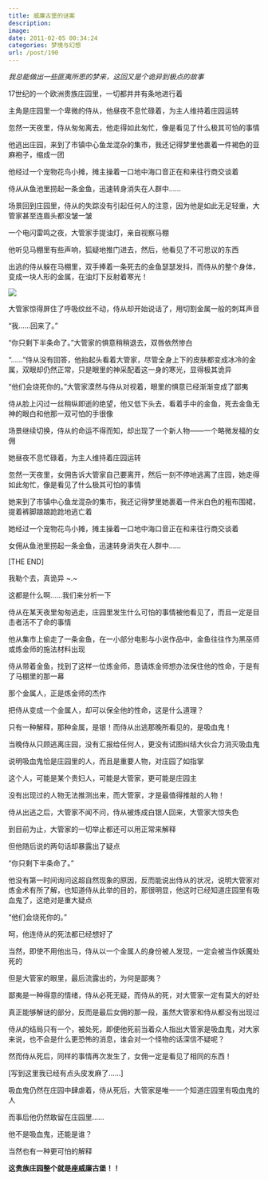 ```yaml
---
title: 威廉古堡的谜案
description: 
image: 
date: 2011-02-05 00:34:24
categories: 梦境与幻想
url: /post/190
---
```


_我总能做出一些匪夷所思的梦来，这回又是个诡异到极点的故事_

17世纪的一个欧洲贵族庄园里，一切都井井有条地进行着

主角是庄园里一个卑微的侍从，他昼夜不息忙碌着，为主人维持着庄园运转

忽然一天夜里，侍从匆匆离去，他走得如此匆忙，像是看见了什么极其可怕的事情

他逃出庄园，来到了市镇中心鱼龙混杂的集市，我还记得梦里他裹着一件褐色的亚麻袍子，缩成一团

他经过一个宠物花鸟小摊，摊主操着一口地中海口音正在和来往行商交谈着

侍从从鱼池里捞起一条金鱼，迅速转身消失在人群中……

场景回到庄园里，侍从的失踪没有引起任何人的注意，因为他是如此无足轻重，大管家甚至连眉头都没皱一皱

一个电闪雷鸣之夜，大管家手提油灯，亲自视察马棚

他听见马棚里有些声响，狐疑地推门进去，然后，他看见了不可思议的东西

出逃的侍从躲在马棚里，双手捧着一条死去的金鱼瑟瑟发抖，而侍从的整个身体，变成一块人形的金属，在油灯下反射着寒光！

![](https://storage.fleek-internal.com/0a3a8890-e65e-47ce-93d7-0442b9209d38-bucket/blog/posts/2011-02/02-05/106.jpg)

大管家惊得屏住了呼吸纹丝不动，侍从却开始说话了，用切割金属一般的刺耳声音

“我……回来了。”

“你只剩下半条命了。”大管家的惧意稍稍退去，双唇依然惨白

“……”侍从没有回答，他抬起头看着大管家，尽管全身上下的皮肤都变成冰冷的金属，双眼却仍然正常，只是眼里的神采配着这一身的寒光，显得极其诡异

“他们会烧死你的。”大管家漠然与侍从对视着，眼里的惧意已经渐渐变成了鄙夷

侍从脸上闪过一丝稍纵即逝的绝望，他又低下头去，看着手中的金鱼，死去金鱼无神的眼白和他那一双可怕的手很像

场景继续切换，侍从的命运不得而知，却出现了一个新人物——一个略微发福的女佣

她昼夜不息忙碌着，为主人维持着庄园运转

忽然一天夜里，女佣告诉大管家自己要离开，然后一刻不停地逃离了庄园，她走得如此匆忙，像是看见了什么极其可怕的事情

她来到了市镇中心鱼龙混杂的集市，我还记得梦里她裹着一件米白色的粗布围裙，提着裤脚踉踉跄跄地逃亡着

她经过一个宠物花鸟小摊，摊主操着一口地中海口音正在和来往行商交谈着

女佣从鱼池里捞起一条金鱼，迅速转身消失在人群中……

[THE END]

我勒个去，真诡异   ~.~

这都是什么啊……我们来分析一下

侍从在某天夜里匆匆逃走，庄园里发生什么可怕的事情被他看见了，而且一定是目击者活不了命的事情

他从集市上偷走了一条金鱼，在一小部分电影与小说作品中，金鱼往往作为黑巫师或炼金师的施法材料出现

侍从带着金鱼，找到了这样一位炼金师，恳请炼金师想办法保住他的性命，于是有了马棚里的那一幕

那个金属人，正是炼金师的杰作

把侍从变成一个金属人，却可以保全他的性命，这是什么道理？

只有一种解释，那种金属，是银！而侍从出逃那晚所看见的，是吸血鬼！

当晚侍从只顾逃离庄园，没有汇报给任何人，更没有试图纠结大伙合力消灭吸血鬼

说明吸血鬼恰是庄园里的人，而且是重要人物，对庄园了如指掌

这个人，可能是某个贵妇人，可能是大管家，更可能是庄园主

没有出现过的人物无法推测出来，而大管家，才是最值得推敲的人物！

侍从出逃之后，大管家不闻不问，侍从被炼成白银人回来，大管家大惊失色

到目前为止，大管家的一切举止都还可以用正常来解释

但他随后说的两句话却暴露出了疑点

“你只剩下半条命了。”

他没有第一时间询问这超自然现象的原因，反而能说出侍从的状况，说明大管家对炼金术有所了解，也知道侍从此举的目的，那很明显，他这时已经知道庄园里有吸血鬼了，这绝对是重大疑点

“他们会烧死你的。”

呵，他连侍从的死法都已经想好了

当然，即使不用他出马，侍从以一个金属人的身份被人发现，一定会被当作妖魔处死的

但是大管家的眼里，最后流露出的，为何是鄙夷？

鄙夷是一种得意的情绪，侍从必死无疑，而侍从的死，对大管家一定有莫大的好处

真正能够解谜的部分，反而是最后女佣的那一段，虽然大管家和侍从都没有出现过

侍从的结局只有一个，被处死，即便他死前当着众人指出大管家是吸血鬼，对大家来说，也不会是什么更恐怖的消息，谁会对一个怪物的话深信不疑呢？

然而侍从死后，同样的事情再次发生了，女佣一定是看见了相同的东西！

[写到这里我已经有点头皮发麻了……]

吸血鬼仍然在庄园中肆虐着，侍从死后，大管家是唯一一个知道庄园里有吸血鬼的人

而事后他仍然敢留在庄园里……

他不是吸血鬼，还能是谁？

当然也有一种更可怕的解释

**这贵族庄园整个就是座威廉古堡！！**